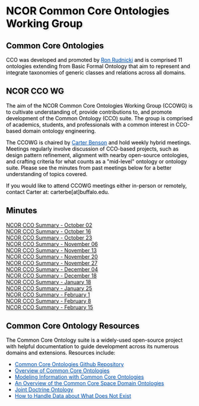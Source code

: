 <meta charset="UTF-8">
<meta name="viewport" content="width=device-width, initial-scale=1.0">
<title>NCOR Common Core Ontologies Working Group</title>
<style>
body {
  position: relative;
  height: 100vh; 
  margin: 0;
  background: transparent;
  color: #000; /* Black text */
}
body::before {
  content: "";
  position: absolute;
  top: 0;
  left: 0;
  right: 0;
  bottom: 0;
  background-image: url('https://raw.githubusercontent.com/johnbeve/NCOR-Test/main/docs/assets/CCO_WG.png');
  background-repeat: no-repeat;
  background-attachment: fixed;
  background-size: cover;
  opacity: 0.05; /* Lighten the background */
  z-index: -1;
}
h1, h2, p, a, li {
  text-shadow: 2px 2px 4px rgba(0, 0, 0, 0.2); /* Text shadow for better readability */
}
.custom-color {
  color: #0056b3; 
  transition: color 0.3s; /* Smooth transition for color change */
}
/* Change color when hovering */
.custom-color:hover {
  color: #003580; /* Darker shade of the original color */
}
</style>
</head>
<body>
<h1>NCOR Common Core Ontologies Working Group</h1>

<h2>Common Core Ontologies</h2>
<p>CCO was developed and promoted by <a href="https://scholar.google.com/citations?hl=en&user=JLM7L2EAAAAJ&view_op=list_works&sortby=pubdate" class="custom-color">Ron Rudnicki</a> and is comprised 11 ontologies extending from Basic Formal Ontology that aim to represent and integrate taxonomies of generic classes and relations across all domains.</p>

<h2>NCOR CCO WG</h2>
<p>The aim of the NCOR Common Core Ontologies Working Group (CCOWG) is to cultivate understanding of, provide contributions to, and promote development of the Common Ontology (CCO) suite. The group is comprised of academics, students, and professionals with a common interest in CCO-based domain ontology engineering.</p>
<p>The CCOWG is chaired by <a href="https://www.linkedin.com/in/carterbeaubenson/" class="custom-color">Carter Benson</a> and hold weekly hybrid meetings. Meetings regularly involve discussion of CCO-based projects, such as design pattern refinement, alignment with nearby open-source ontologies, and crafting criteria for what counts as a "mid-level" ontology or ontology suite. Please see the minutes from past meetings below for a better understanding of topics covered.</p>
<p>If you would like to attend CCOWG meetings either in-person or remotely, contact Carter at: carterbe[at]buffalo.edu.</p>

<h2>Minutes</h2>
<a href="https://drive.google.com/file/d/1b1XX34WafCgCVQ4YB-PSrtyXeu836CaV/view?usp=drive_link">NCOR CCO Summary - October 02</a><br>
<a href="https://drive.google.com/file/d/1nagvwEjoQ_FVTySlHczqRmylJ9qvqywk/view?usp=drive_link">NCOR CCO Summary - October 16</a><br>
<a href="https://drive.google.com/file/d/1kRiTpkXc4w59aBw331dBYzg1gFG2-FqI/view?usp=drive_link">NCOR CCO Summary - October 23</a><br>
<a href="https://drive.google.com/file/d/1c2Fy6lI4j6Rvkt-iZ0SmCWsovWrZcH_d/view?usp=drive_link">NCOR CCO Summary - November 06</a><br>
<a href="https://drive.google.com/file/d/16-JuM22ao3UIMF1AqbDbrH2tfMFhzYYw/view?usp=drive_link">NCOR CCO Summary - November 13</a><br>
<a href="https://drive.google.com/file/d/1ZeuaMrqwe-zDSzqvTPqyo_nNeMDo20-M/view?usp=drive_link">NCOR CCO Summary - November 20</a><br>
<a href="https://drive.google.com/file/d/1eL4QtZ5SwhwJGkXo8GUXU-kJhd_ln1Am/view?usp=drive_link">NCOR CCO Summary - November 27</a><br>
<a href="https://drive.google.com/file/d/1zuchdJBk1OPRda_MB0bHzgfANYKysmvh/view?usp=drive_link">NCOR CCO Summary - December 04</a><br>
<a href="https://drive.google.com/file/d/111NvEd2QSe9NDGwBtw66lCAYBNwvjDW6/view?usp=drive_link">NCOR CCO Summary - December 18</a><br>
<a href="https://drive.google.com/file/d/1TMxdbv6OVXgzgCLqcY2gN9sf6ghL4F2n/view?usp=drive_link">NCOR CCO Summary - January 18</a><br> 
<a href="https://drive.google.com/file/d/1WrFQvNsXPEX4xhwt-34eEdM73vRB77z3/view?usp=drive_link">NCOR CCO Summary - January 25</a><br>
<a href="https://drive.google.com/file/d/1cS9KpGtLNRLPS-bs8SQDlyyiDAmdhP5Q/view?usp=drive_link">NCOR CCO Summary - February 1</a><br>
<a href="https://drive.google.com/file/d/1pgt1yLtNj3vQX3YUmj7lx1jIG2ztLzal/view?usp=drive_link">NCOR CCO Summary - February 8</a><br>
<a href="https://drive.google.com/file/d/1HedWv_sLIxUn92d2cGkUpmXUkig2TYue/view?usp=drive_link">NCOR CCO Summary - February 15</a><br>

<h2>Common Core Ontology Resources</h2>
<p>The Common Core Ontology suite is a widely-used open-source project with helpful documentation to guide development across its numerous domains and extensions. Resources include:</p>
<ul>
  <li><a href="https://github.com/CommonCoreOntology/CommonCoreOntologies" class="custom-color">Common Core Ontologies Github Repository</a></li>
  <li><a href="https://www.nist.gov/system/files/documents/2021/10/14/nist-ai-rfi-cubrc_inc_004.pdf" class="custom-color">Overview of Common Core Ontologies</a></li>
  <li><a href="https://www.nist.gov/system/files/documents/2021/10/14/nist-ai-rfi-cubrc_inc_003.pdf" class="custom-color">Modeling Information with Common Core Ontologies</a></li>
  <li><a href="https://philarchive.org/archive/COXTSD-2" class="custom-color">An Overview of the Common Core Space Domain Ontologies</a></li>
  <li><a href="https://philpapers.org/archive/MORJDO.pdf" class="custom-color">Joint Doctrine Ontology</a></li>
  <li><a href="https://www.youtube.com/watch?v=ai4YdLiCGNM" class="custom-color">How to Handle Data about What Does Not Exist</a></li>
</ul>

</body>
</html>
